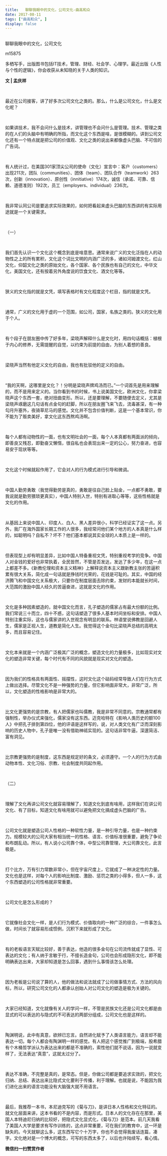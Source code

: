 ```yaml
---
title:   聊聊我眼中的文化，公司文化-曲高和众
date: 2017-08-11
tags: ["曲高和众", ]
display: false
---
```



## 



聊聊我眼中的文化，公司文化




m15875




多栖写手，出版图书包括IT技术，管理、财经、社会学、心理学。最近出版《人性与个性的逻辑》，你会收获从未知晓的关于人类的知识。


**文 | 孟庆祥**

&nbsp;

最近在公司接客，讲了好多次公司文化之类的。那么，什么是公司文化，什么是文化呢？

&nbsp;

如果讲技术，我不会问什么是技术，讲管理也不会问什么是管理。技术、管理之类的在人们的头脑中有明确的所指，而文化这个东西是啥，是很模糊的。讲到公司文化还有一个特点就是把公司的价值观、文化之类的说出来都像虚头巴脑、不可信的广告词。

&nbsp;

有人统计过，在美国301家顶尖公司的使命（文化）宣言中：客户（customers）出现211次，团队（communities）、团体（team）、团队合作（teamwork）263次，创新（innovation）、原创性（innitiative）174次，诚信（承诺、可靠、信赖、道德准则）192次，员工（employers、individual）236次。

&nbsp;

我非常认同公司是要追求实际效果的，如何把看起来虚头巴脑的东西讲的有实际用途就是一个关键需求。

&nbsp;

（一）

&nbsp;

我们首先认识一个文化这个概念到底是啥意思。通常来说广义的文化泛指在人的动物性之上的所有累积，文化这个词比文明的内涵广泛的多，诸如河姆渡文化，红山文化，仰韶文化之类的原始文化，各个国家、各个民族也有自己的文化，中华文化，美国文化，还有按着另外角度说的饮食文化、酒文化等等。

&nbsp;

狭义的文化指的就是文凭，填写表格时有文化程度这个栏目，指的就是文凭。

&nbsp;

通常，广义的文化用于虚的一个范围，如公司，国家，名族之类的。狭义的文化用于个人。

&nbsp;

有个段子在朋友圈中传了好多年，梁晓声解释什么是文化时，用四句话概括：植根于内心的修养，无需提醒的自觉，以约束为前提的自由，为别人着想的善良。

&nbsp;

梁晓声当然有他定义文化的自由，我也有批驳他的定义的自由。

&nbsp;

“我的天啊，这哪里是文化？！分明是梁晓声牌鸡汤而已。”一个词首先是用来理解的，而不是用来定义的。当你看到书的时候，书上说美国文化，欧洲文化，你拿梁晓声这个东西一套，绝对扭曲变形。所以，还是要理解，不要随便去定义，尤其是梁晓声琢磨这几句话有点金句的赶脚，所以在朋友圈飞来飞去，流毒甚深，有一种勾月升塞外，夜骑草尼马的感觉。文化并不包含价值判断，这是一个基本常识，你不能为了贩卖美好，拿文化这东西熬鸡汤啊。

&nbsp;

每个人都有动物性的一面，也有文明社会的一面，每个人本真都有两面派的倾向，即善良又残忍，即勤奋又懒惰，很自私也会表现出来一定的公心，努力奋进，也容易安于现状等等。

&nbsp;

文化这个时候就起作用了，它会对人的行为模式进行引导和微调。

&nbsp;

中国人勤劳勇敢（我觉得勤劳是真的，勇敢是往自己脸上贴金，一点都不勇敢，要我说就是勤劳猥琐更真实），中国人特别入世，特别有进取心等等，这些性格就是文化的作用。

&nbsp;

从基因上来说中国人、印度人、白人、黑人差异很小，科学已经证实了这一点。另外，我厂在海外国家长期工作的人很多，我经常问他们某个地方的人本真是什么样的，如聪明吗？自私不？坏不？他们基本都说其实全球的人本质上是一样的。

&nbsp;

但表现型上却有明显差异，比如中国人特备重视文凭，特别重视考学的竞争。中国人对金钱的爱好也非常执着，全民皆然，不管是否发达，发达了多少年，在这一点上都差不多。《新教伦理和资本主义精神》上解释说资本主义跟新教主张的苦逼积累有很大关系，简化成一句话就是挣钱时光荣的，花钱是可耻的。其实，中国的经济腾飞和中国文化关系极大，只要你在制度层面去除约束，发财的本能就长时间，大范围的激励中国人经久的苦逼奋进，这就是文化的作用。

&nbsp;

文化是多种因素塑造的，就中国文化而言，孔子塑造的儒家占有最大份额的比例。我们常说三十而立，四十不惑，这句话塑造了很多人基本时间坐标和安排。中国人特别注重实际，这也与儒家讲的入世观念有明显的联系。林语堂说佛教是回避人生，儒家是正视人生，道教是简化人生。我觉得这个金句比梁晓声总结的高明太多，而且容易记住。

&nbsp;

文化本来就是一个内涵广泛极其广泛的概念，塑造文化的力量极多，比如现实对文化的塑造非常关键，每个时代有不同的风貌就是现实对文化的塑造。

&nbsp;

因为我们的性格具有两面性、摇摆性，这时文化这个砝码经常导致人们在行为方式上做出选择。尽管文化不是一种强势的力量，但它影响面非常大，非常广泛，所以，文化塑造的性格影响是非常大的。

&nbsp;

比文化更强势的是宗教，有人把儒家也叫儒教，我是非常不同意的。宗教通常都有强制性，举办仪式来强化，儒家没有这东西。迈克哈特在《影响人类历史的额100人》中把孔子排到第四位，他的评语是这样写的，说，对人类文化有广泛而深刻影响的历史人物中，孔子是唯一没有借助神祗实现的。这句话非常牛逼，深邃简洁、富有洞见。

&nbsp;

比宗教更强势的是制度，这东西是规定好的条文，必须遵守。一个人的行为方式由动物本性、文化习俗、宗教、社会制度共同起作用。

&nbsp;

（二）

&nbsp;

理解了文化再讲公司文化就容易理解了，知道文化到底有啥用，这样我们在讲公司文化、有了目标，知道文化有啥用就可以避免把文化搞成虚头巴脑的广告。

&nbsp;

公司文化就是塑造公司人性格的一种软性力量，是一种引导力量，也是一种约束力。规模较大的公司大家有相当统一的性格、语言、价值标准很重要，避免了争论和布朗乱动。所以，有人说小公司靠个体，中型公司靠管理，大公司靠文化，此言极是。

&nbsp;

打个比方，万有引力常数非常小，但在宇宙尺度上，它就成了一种决定性的力量。文化也是这样，对每个人的影响比制度、激励、惩罚之类的小得多，但人一多，这个东西塑造的公司性格就非常重要。

&nbsp;

公司文化是怎么形成的？

&nbsp;

它就像社会文化一样，是人们行为模式、价值取向的一种广泛的综合，一件事怎么做，时间长了就容易形成惯例，沉积下来就形成了文化。

&nbsp;

有的老板语言天赋比较好，善于表达，他造的很多金句在公司流传就成了显性、可表达的文化；有人纳于言敏于行，不擅长造金句，公司也会形成隐形文化，即不能明确表达出来，大家却知道是怎么回事，遇到什么事情该怎么处理。

&nbsp;

因为老板是公司说了算的人，他的做法和说法就成了公司做事情方式、方法的风向标，所以，研究公司文化的人都承认创始人对公司文化的塑造是极为关键的。

&nbsp;

大家已经知道，文化就像有关人的学问一样，不管是民族文化还是公司文化都是由显式的可以表达的与隐式的不可表达的两部分组成，公司文化也是这样的。

&nbsp;

陶渊明说，此中有真意，欲辨已忘言。自然进化赋予了人类语言能力，语言却不能表达一切。每个人都会有陶渊明一样的感觉。有人把这个感觉推广到极端，股希腊有个木桶哲学派认为表达出来的都是不准确的，索性他们就不说话，因为一说就变样了，无法表达“真意”，这就太过分了。

&nbsp;

表达不准确，不完整是真的，是常态。但是，你做公司都是要追求实效的，把文化归纳、总结、表达出来比隐式文化要利于传播，利于理解。也就是说，不能因为我们进化出来的语言功能没有大脑强大就不用语言。

&nbsp;

最后，我推荐一本书，本尼迪克写的《菊与刀》，是讲日本人性格和文化特征的。就文化层面来讲，这本书看的不是内容，而是形式。日本人的文化存在在那里，美国人本特迪尼归纳的比较好，把隐式文化显式化，《菊与刀》是范本。前几天我看了美国人大学是要求有写作训练的，这点非常重要，可在我们的教育中，这一环是缺失的。今天就聊这么多，这东西写它个十万字，你也不会觉得我废话连篇，凑字。文化绝对是一个博大的概念，可写的东西太多了，以后也许陆续写，看心情。




**微信扫一扫赞赏作者**